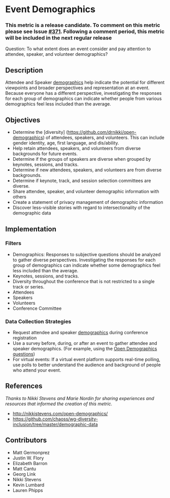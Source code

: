 # Event Demographics

### This metric is a release candidate. To comment on this metric please see Issue [#371](https://github.com/chaoss/wg-diversity-inclusion/issues/371). Following a comment period, this metric will be included in the next regular release

Question: To what extent does an event consider and pay attention to attendee, speaker, and volunteer demographics?

## Description

Attendee and Speaker [demographics](https://github.com/drnikki/open-demographics) help indicate the potential for different viewpoints and broader perspectives and representation at an event. Because everyone has a different perspective, investigating the responses for each group of demographics can indicate whether people from various demographics feel less included than the average.

## Objectives

- Determine the [diversity] (https://github.com/drnikki/open-demographics) of attendees, speakers, and volunteers. This can include gender identity, age, first language, and dis/ability. 
- Help retain attendees, speakers, and volunteers from diverse backgrounds for future events.
- Determine if the groups of speakers are diverse when grouped by keynotes, sessions, and tracks.
- Determine if new attendees, speakers, and volunteers are from diverse backgrounds.
- Determine if keynote, track, and session selection committees are diverse.
- Share attendee, speaker, and volunteer demographic information with others 
- Create a statement of privacy management of demographic information 
- Discover less-visible stories with regard to intersectionality of the demographic data


## Implementation

### Filters

- Demographics: Responses to subjective questions should be analyzed to gather diverse perspectives. Investigating the responses for each group of demographics can indicate whether some demographics feel less included than the average.
- Keynotes, sessions, and tracks.
- Diversity throughout the conference that is not restricted to a single track or series.
- Attendees
- Speakers
- Volunteers
- Conference Committee

### Data Collection Strategies

- Request attendee and speaker [demographics](http://nikkistevens.com/open-demographics/) during conference registration
- Use a survey before, during, or after an event to gather attendee and speaker demographics. (For example, using the [Open Demographics questions](http://nikkistevens.com/open-demographics/))
- For virtual events: If a virtual event platform supports real-time polling, use polls to better understand the audience and background of people who attend your event.
 
## References

*Thanks to Nikki Stevens and Marie Nordin for sharing experiences and resources that informed the creation of this metric.*

- http://nikkistevens.com/open-demographics/
- https://github.com/chaoss/wg-diversity-inclusion/tree/master/demographic-data

## Contributors
- Matt Germonprez
- Justin W. Flory
- Elizabeth Barron 
- Matt Cantu 
- Georg Link 
- Nikki Stevens
- Kevin Lumbard
- Lauren Phipps
